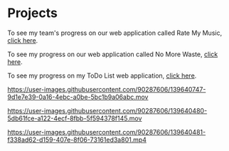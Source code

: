 # Projects

To see my team's progress on our web application called Rate My Music, [click here](https://github.com/arikapasha/RateMyMusic).

To see my progress on our web application called No More Waste, [click here](https://github.com/arikapasha/NoMoreWaste).

To see my progress on my ToDo List web application, [click here](https://ense374lab5.arikapasha.repl.co/).



https://user-images.githubusercontent.com/90287606/139640747-9d1e7e39-0a16-4ebc-a0be-5bc1b9a06abc.mov





https://user-images.githubusercontent.com/90287606/139640480-5db61fce-a122-4ecf-8fbb-5f594378f145.mov



https://user-images.githubusercontent.com/90287606/139640481-f338ad62-d159-407e-8f06-73161ed3a801.mp4

